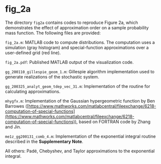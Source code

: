 # fig_2a

The directory `fig2a` contains codes to reproduce Figure 2a, which demonstrates the effect of approximation order on a sample probability mass function. The following files are provided: 

`fig_2a.m`: MATLAB code to compute distributions. The computation uses a simulation (gray histogram)  and special-function approximations over a user-defined grid (red line). 

`fig_2a.pdf`: Published MATLAB output of the visualization code.

`gg_200110_gillespie_geom_1.m`: Gillespie algorithm implementation used to generate realizations of the stochastic system.

`gg_200325_analyt_geom_tdep_vec_31.m`: Implementation of the routine for calculating approximations. 

`mhygfx.m`: Implementation of the Gaussian hypergeometric function by Ben Barrowes ([https://www.mathworks.com/matlabcentral/fileexchange/6218-computation-of-special-functions](https://www.mathworks.com/matlabcentral/fileexchange/6218-computation-of-special-functions)), based on FORTRAN code by Zhang and Jin.

`me1z_gg200131_comb_4.m`: Implementation of the exponential integral routine described in the **Supplementary Note**.

All others: Padé, Chebyshev, and Taylor approximations to the exponential integral. 
